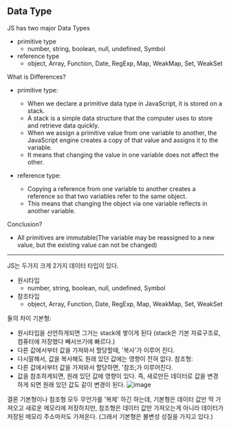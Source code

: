 ## Data Type

JS has two major Data Types
- primitive type
  - number, string, boolean, null, undefined, Symbol
- reference type
  - object, Array, Function, Date, RegExp, Map, WeakMap, Set, WeakSet

What is Differences? 
- primitive type: 
  - When we declare a primitive data type in JavaScript, it is stored on a stack. 
  - A stack is a simple data structure that the computer uses to store and retrieve data quickly.
  - When we assign a primitive value from one variable to another, the JavaScript engine creates a copy of that value and assigns it to the variable. 
  - It means that changing the value in one variable does not affect the other.
  
- reference type:
  - Copying a reference from one variable to another creates a reference so that two variables refer to the same object. 
  - This means that changing the object via one variable reflects in another variable.

Conclusion?
- All primitives are immutable(The variable may be reassigned to a new value, but the existing value can not be changed)
-------------------------------------------------------------------------------------------------------------------------------------------------

JS는 두가지 크게 2가지 데이터 타입이 있다.
- 원시타입
  - number, string, boolean, null, undefined, Symbol
- 참조타입
  - object, Array, Function, Date, RegExp, Map, WeakMap, Set, WeakSet

둘의 차이
기본형:
- 원시타입을 선언하게되면 그거는 stack에 쌓이게 된다 (stack은 기본 자료구조로, 컴퓨터에 저장했다 빼서쓰기에 빠르다.)
- 다른 값에서부터 값을 가져와서 할당할때, '복사'가 이루어 진다.
- 다시말해서, 값을 복사해도 원래 있던 값에는 영향이 전혀 없다.
참조형: 
- 다른 값에서부터 값을 가져와서 할당하면, '참조;가 이루어진다.
- 값을 참조하게되면, 원래 있던 값에 영향이 있다. 즉, 새로만든 데이터로 값을 변경하게 되면 원래 있던 값도 같이 변경이 된다.
![image](https://user-images.githubusercontent.com/59503331/184889410-eeb5b3a4-cfbc-4bb1-af75-415fc2fe2c9b.png)

결론
기본형이나 참조형 모두 무언가를 '복제' 하긴 하는데, 기본형은 데이터 값만 딱 가져오고 새로운 메모리에 저장하지만, 참조형은 데이터 값만 가져오는게 아니라 데이터가 저장된 메모리 주소마저도 가져온다. (그래서 기본형은 불변성 성질을 가지고 있다.)
